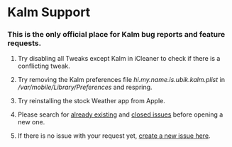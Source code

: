 # Kalm Support

### This is the only official place for Kalm bug reports and feature requests.

1. Try disabling all Tweaks except Kalm in iCleaner to check if there is a conflicting tweak.

2. Try removing the Kalm preferences file *hi.my.name.is.ubik.kalm.plist* in */var/mobile/Library/Preferences* and respring.

3. Try reinstalling the stock Weather app from Apple.

4. Please search for [already existing](https://github.com/himynameisubik/Kalm-support/issues) and [closed issues](https://github.com/himynameisubik/Kalm-support/issues?q=is%3Aissue+is%3Aclosed) before opening a new one.

5. If there is no issue with your request yet, [create a new issue here](https://github.com/himynameisubik/Kalm-support/issues/new/choose).
